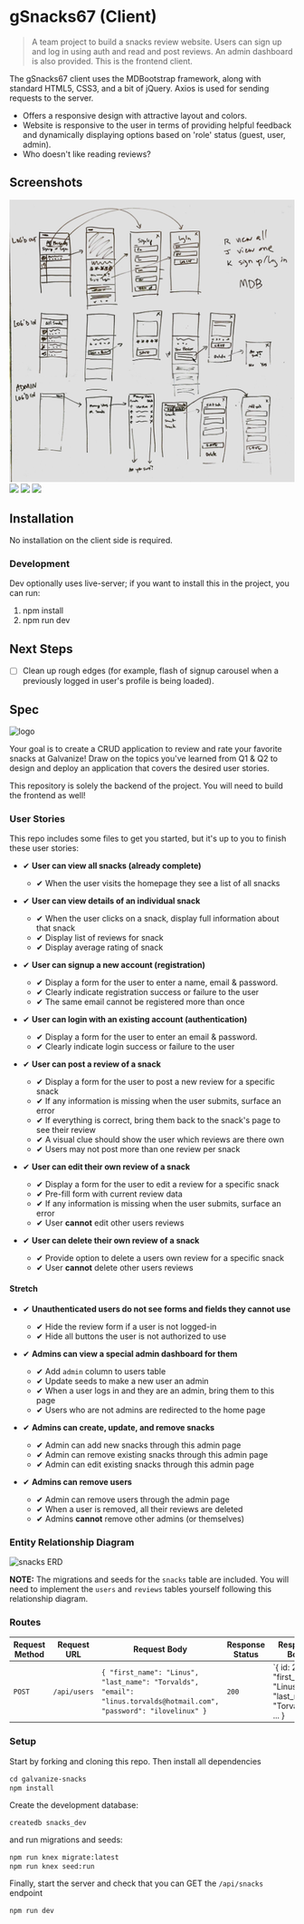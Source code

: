 # gSnacks67 (Client)
> A team project to build a snacks review website. Users can sign up and log in using auth and read and post reviews. An admin dashboard is also provided.
> This is the frontend client.

The gSnacks67 client uses the MDBootstrap framework, along with standard HTML5, CSS3, and a bit
of jQuery. Axios is used for sending requests to the server.

* Offers a responsive design with attractive layout and colors.
* Website is responsive to the user in terms of providing helpful feedback and dynamically displaying options based on 'role' status (guest, user, admin).
* Who doesn't like reading reviews?

## Screenshots

![](img/screenshots/wireframe.jpg)
![](screenshots/screenshot-1.jpg)
![](screenshots/screenshot-2.jpg)
![](screenshots/screenshot-3.jpg)

## Installation
No installation on the client side is required.

### Development
Dev optionally uses live-server; if you want to install this in the project, you can run:
1. npm install
2. npm run dev

## Next Steps
- [ ] Clean up rough edges (for example, flash of signup carousel when a previously logged in user's profile is being loaded).

## Spec
![logo](./public/res/logo_dark_small.png)

Your goal is to create a CRUD application to review and rate your favorite snacks at Galvanize! Draw on the topics you've learned from Q1 & Q2 to design and deploy an application that covers the desired user stories.

This repository is solely the backend of the project. You will need to build the frontend as well!

### User Stories

This repo includes some files to get you started, but it's up to you to finish these user stories:

- ✔ **User can view all snacks (already complete)**
  - ✔ When the user visits the homepage they see a list of all snacks


- ✔ **User can view details of an individual snack**
  - ✔ When the user clicks on a snack, display full information about that snack
  - ✔ Display list of reviews for snack
  - ✔ Display average rating of snack


- ✔ **User can signup a new account (registration)**
  - ✔ Display a form for the user to enter a name, email & password.
  - ✔ Clearly indicate registration success or failure to the user
  - ✔ The same email cannot be registered more than once


- ✔ **User can login with an existing account (authentication)**
  - ✔ Display a form for the user to enter an email & password.
  - ✔ Clearly indicate login success or failure to the user


- ✔ **User can post a review of a snack**
  - ✔ Display a form for the user to post a new review for a specific snack
  - ✔ If any information is missing when the user submits, surface an error
  - ✔ If everything is correct, bring them back to the snack's page to see their review
  - ✔ A visual clue should show the user which reviews are there own
  - ✔ Users may not post more than one review per snack

- ✔ **User can edit their own review of a snack**
  - ✔ Display a form for the user to edit a review for a specific snack
  - ✔ Pre-fill form with current review data
  - ✔ If any information is missing when the user submits, surface an error
  - ✔ User **cannot** edit other users reviews


- ✔ **User can delete their own review of a snack**
  - ✔ Provide option to delete a users own review for a specific snack
  - ✔ User **cannot** delete other users reviews

#### Stretch

- ✔ **Unauthenticated users do not see forms and fields they cannot use**
  - ✔ Hide the review form if a user is not logged-in
  - ✔ Hide all buttons the user is not authorized to use

- ✔ **Admins can view a special admin dashboard for them**
  - ✔ Add `admin` column to users table
  - ✔ Update seeds to make a new user an admin
  - ✔ When a user logs in and they are an admin, bring them to this page
  - ✔ Users who are not admins are redirected to the home page


- ✔ **Admins can create, update, and remove snacks**
  - ✔ Admin can add new snacks through this admin page
  - ✔ Admin can remove existing snacks through this admin page
  - ✔ Admin can edit existing snacks through this admin page


- ✔ **Admins can remove users**
  - ✔ Admin can remove users through the admin page
  - ✔ When a user is removed, all their reviews are deleted
  - ✔ Admins **cannot** remove other admins (or themselves)


### Entity Relationship Diagram

![snacks ERD](./snacks_erd.jpg)

**NOTE:** The migrations and seeds for the `snacks` table are included. You will need to implement the `users` and `reviews` tables yourself following this relationship diagram.

### Routes

| Request Method | Request URL | Request Body | Response Status | Response Body                                                  |
|----------------|-------------|--------------|-----------------|----------------------------------------------------------------|
| `POST`         | `/api/users`           | `{ "first_name": "Linus", "last_name": "Torvalds", "email": "linus.torvalds@hotmail.com", "password": "ilovelinux" }` | `200`           | `{ id: 2, "first_name": "Linus", "last_name": "Torvalds", ... } |

### Setup

Start by forking and cloning this repo.
Then install all dependencies

```shell
cd galvanize-snacks
npm install
```

Create the development database:

```shell
createdb snacks_dev
```

and run migrations and seeds:

```shell
npm run knex migrate:latest
npm run knex seed:run
```

Finally, start the server and check that you can GET the `/api/snacks` endpoint

```shell
npm run dev
```
